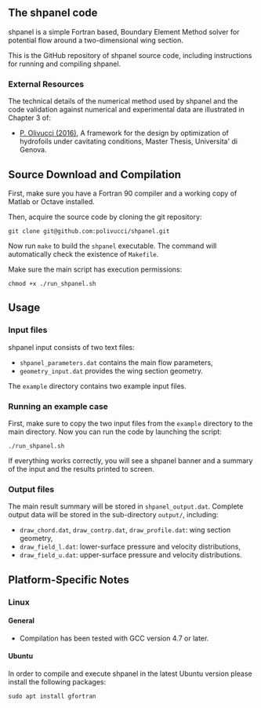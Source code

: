 
## The shpanel code

shpanel is a simple Fortran based, Boundary Element Method solver for potential flow around a two-dimensional wing section.

This is the GitHub repository of shpanel source code, including instructions for running and compiling shpanel.

### External Resources

The technical details of the numerical method used by shpanel and the code validation against numerical and experimental data are illustrated in Chapter 3 of:

- [P. Olivucci (2016)](https://drive.google.com/file/d/1HxuUuOYdLmRaLohr6xwOQ2BDgNsrewLa/view?usp=sharing), A framework for the design by optimization of hydrofoils under cavitating conditions, Master Thesis, Universita' di Genova.

## Source Download and Compilation

First, make sure you have a Fortran 90 compiler and a working copy of Matlab or Octave installed.

Then, acquire the source code by cloning the git repository:

    git clone git@github.com:polivucci/shpanel.git

Now run `make` to build the `shpanel` executable. 
The command will automatically check the existence of `Makefile`.

Make sure the main script has execution permissions:

    chmod +x ./run_shpanel.sh


## Usage

### Input files

shpanel input consists of two text files: 

* `shpanel_parameters.dat` contains the main flow parameters,
* `geometry_input.dat` provides the wing section geometry.

The `example` directory contains two example input files.

### Running an example case

First, make sure to copy the two input files from the `example` directory to the main directory.
Now you can run the code by launching the script:

    ./run_shpanel.sh

If everything works correctly, you will see a shpanel banner and a summary of the input and the results printed to screen.

### Output files

The main result summary will be stored in `shpanel_output.dat`.
Complete output data will be stored in the sub-directory `output/`, including:

* `draw_chord.dat`, `draw_contrp.dat`, `draw_profile.dat`: wing section geometry,
* `draw_field_l.dat`: lower-surface pressure and velocity distributions,
* `draw_field_u.dat`: upper-surface pressure and velocity distributions.

## Platform-Specific Notes

### Linux

#### General

* Compilation has been tested with GCC version 4.7 or later.

#### Ubuntu

In order to compile and execute shpanel in the latest Ubuntu version please install the following packages:

    sudo apt install gfortran